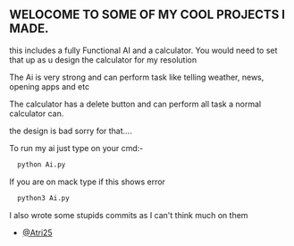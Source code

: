 ## WELOCOME TO SOME OF MY COOL PROJECTS I MADE.
this includes a fully Functional AI and a calculator. 
You would need to set that up as u design the calculator
for my resolution

The Ai is very strong and can perform task like telling weather, news, opening apps and etc

The calculator has a delete button and can perform all task a normal calculator can.

the design is bad sorry for that....

To run my ai just type on your cmd:-
```bash
  python Ai.py
```
If you are on mack type if this shows error
```bash
  python3 Ai.py
```

I also wrote some stupids commits as I can't think much on them
- [@Atri25](https://www.github.com/Atri25)

